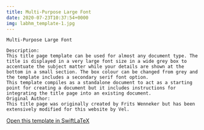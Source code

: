 ```yaml
---
title: Multi-Purpose Large Font
date: 2020-07-23T10:37:54+0000
img: labhm_template-1.jpg
---
```

```
Multi-Purpose Large Font

Description:
This title page template can be used for almost any document type. The title is displayed in a very large font size in a wide grey box to accentuate the subject matter while your details are shown at the bottom in a small section. The box colour can be changed from grey and the template includes a secondary serif font option.
This template compiles as a standalone document to act as a starting point for creating a document but it includes instructions for integrating the title page into an existing document.
Original Author:
This title page was originally created by Frits Wenneker but has been extensively modified for this website by Vel.
```
[Open this template in SwiftLaTeX](https://www.swiftlatex.com/project.html?import=https://swiftlatex.github.io/LaTeXBoilerPlate/zips/ufxac_template.zip&import_name=Multi-Purpose%20Large%20Font)
